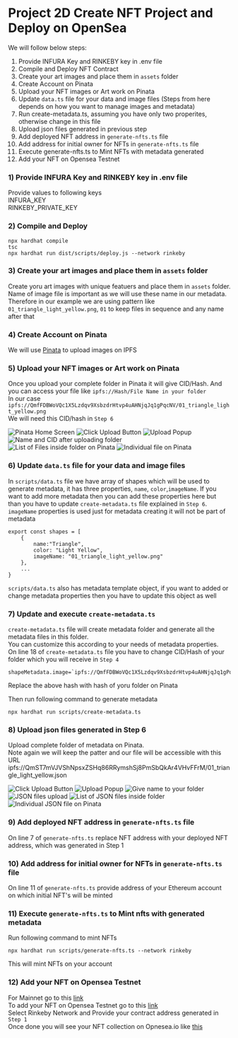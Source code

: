 # Project 2D Create NFT Project and Deploy on OpenSea


We will follow below steps:

1) Provide INFURA Key and RINKEBY key in .env file
2) Compile and Deploy NFT Contract
3) Create your art images and place them in `assets` folder
4) Create Account on Pinata
5) Upload your NFT images or Art work on Pinata
6) Update `data.ts` file for your data and image files (Steps from here depends on how you want to manage images and metadata)
7) Run create-metadata.ts, assuming you have only two properites, otherwise change in this file
8) Upload json files generated in previous step
9) Add deployed NFT address in `generate-nfts.ts` file
10) Add address for initial owner for NFTs in `generate-nfts.ts` file
11) Execute generate-nfts.ts to Mint NFTs with metadata generated
12) Add your NFT on Opensea Testnet

### 1) Provide INFURA Key and RINKEBY key in .env file
Provide values to following keys<br>
INFURA_KEY<br>
RINKEBY_PRIVATE_KEY<br>

### 2) Compile and Deploy
```shell
npx hardhat compile
tsc
npx hardhat run dist/scripts/deploy.js --network rinkeby
```

### 3) Create your art images and place them in `assets` folder
Create yoru art images with unique featuers and place them in `assets` folder. Name of image file is important as we will use these name in our metadata. Therefore in our example we are using pattern like `01_triangle_light_yellow.png`, `01` to keep files in sequence and any name after that

### 4) Create Account on Pinata
We will use [Pinata](https://www.pinata.cloud/) to upload images on IPFS

### 5) Upload your NFT images or Art work on Pinata
Once you upload your complete folder in Pinata it will give CID/Hash. And you can access your file like `ipfs://Hash/File Name in your folder`<br>
In our case `ipfs://QmfFDBWoVQc1X5Lzdqv9XsbzdrHtvp4uAHNjqJq1gPqcNV/01_triangle_light_yellow.png`<br>
We will need this CID/hash in `Step 6`

![Pinata Home Screen](./images/01_pinata.JPG)
![Click Upload Button](./images/02_pinata.JPG)
![Upload Popup](./images/03_pinata.JPG)
![Name and CID after uploading folder](./images/04_pinata.JPG)
![List of Files inside folder on Pinata](./images/05_pinata.JPG)
![Individual file on Pinata](./images/06_pinata.JPG)

### 6) Update `data.ts` file for your data and image files
In `scripts/data.ts` file we have array of shapes which will be used to generate metadata, it has three properties, `name`, `color`,`imageName`. If you want to add more metadata then you can add these properties here but than you have to update `create-metadata.ts` file explained in `Step 6`.
`imageName` properties is used just for metadata creating it will not be part of metadata
```JS
export const shapes = [
    {
        name:"Triangle",
        color: "Light Yellow",
        imageName: "01_triangle_light_yellow.png"
    },
    ...
}
```

`scripts/data.ts` also has metadata template object, if you want to added or change metadata properties then you have to update this object as well


### 7) Update and execute `create-metadata.ts`
`create-metadata.ts` file will create metadata folder and generate all the metadata files in this folder.<br>
You can customize this according to your needs of metadata properties.<br>
On line 18 of `create-metadata.ts` file you have to change CID/Hash of your folder which you will receive in `Step 4`
```JS
shapeMetadata.image=`ipfs://QmfFDBWoVQc1X5Lzdqv9XsbzdrHtvp4uAHNjqJq1gPqcNV/${shapes[i].imageName}`;
```
Replace the above hash with hash of yoru folder on Pinata

Then run following command to generate metadata
```shell
npx hardhat run scripts/create-metadata.ts
```

### 8) Upload json files generated in Step 6
Upload complete folder of metadata on Pinata.<br>
Note again we will keep the patter and our file will be accessible with this URL ipfs://QmST7mVJVShNpsxZSHq86RRymshSj8PmSbQkAr4VHvFFrM/01_triangle_light_yellow.json

![Click Upload Button](./images/02_pinata.JPG)
![Upload Popup](./images/03_pinata.JPG)
![Give name to your folder](./images/08_pinata.JPG)
![JSON files upload](./images/09_pinata.JPG)
![List of JSON files inside folder](./images/10_pinata.JPG)
![Individual JSON file on Pinata](./images/11_pinata.JPG)

### 9) Add deployed NFT address in `generate-nfts.ts` file
On line 7 of `generate-nfts.ts` replace NFT address with your deployed NFT address, which was generated in Step 1

### 10) Add address for initial owner for NFTs in `generate-nfts.ts` file
On line 11 of `generate-nfts.ts` provide address of your Ethereum account on which initial NFT's will be minted 

### 11) Execute `generate-nfts.ts` to Mint nfts with generated metadata
Run following command to mint NFTs
```shell
npx hardhat run scripts/generate-nfts.ts --network rinkeby
```
This will mint NFTs on your account

### 12) Add your NFT on Opensea Testnet
For Mainnet go to this [link](https://opensea.io/get-listed/step-two)<br>
To add your NFT on Opensea Testnet go to this [link](https://testnets.opensea.io/get-listed/step-two)<br>
Select Rinkeby Network and Provide your contract address generated in `Step 1`<br>
Once done you will see your NFT collection on Opnesea.io like [this](https://testnets.opensea.io/collection/shapenft)
